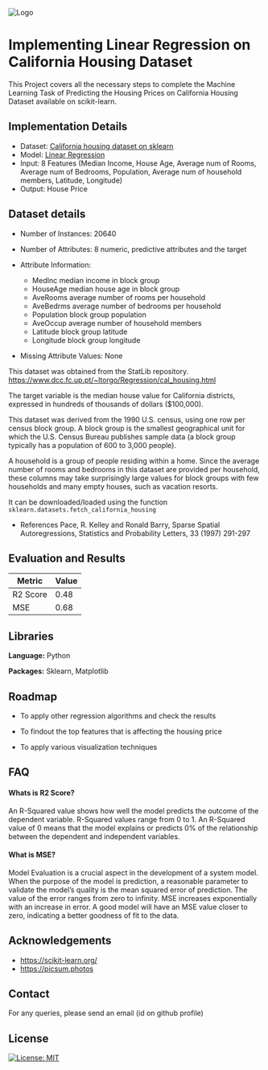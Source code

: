 
![Logo](https://fastly.picsum.photos/id/49/1280/792.jpg?hmac=NnUJy0O9-pXHLmY2loqVs2pJmgw9xzuixgYOk4ALCXU)


# Implementing Linear Regression on California Housing Dataset
This Project covers all the necessary steps to complete the Machine Learning Task of Predicting the Housing Prices on California Housing Dataset available on scikit-learn. 

## Implementation Details

- Dataset: [California housing dataset on sklearn](https://scikit-learn.org/stable/modules/generated/sklearn.datasets.fetch_california_housing.html)
- Model: [Linear Regression](https://scikit-learn.org/stable/modules/generated/sklearn.linear_model.LinearRegression.html)
- Input: 8 Features (Median Income, House Age, Average num of Rooms, Average num of Bedrooms, Population, Average num of household members, Latitude, Longitude)
- Output: House Price


## Dataset details
- Number of Instances: 20640

- Number of Attributes: 8 numeric, predictive attributes and the target

- Attribute Information:
    - MedInc        median income in block group
    - HouseAge      median house age in block group
    - AveRooms      average number of rooms per household
    - AveBedrms     average number of bedrooms per household
    - Population    block group population
    - AveOccup      average number of household members
    - Latitude      block group latitude
    - Longitude     block group longitude

- Missing Attribute Values: None

This dataset was obtained from the StatLib repository.
https://www.dcc.fc.up.pt/~ltorgo/Regression/cal_housing.html

The target variable is the median house value for California districts, expressed in hundreds of thousands of dollars ($100,000).

This dataset was derived from the 1990 U.S. census, using one row per census block group. A block group is the smallest geographical unit for which the U.S. Census Bureau publishes sample data (a block group typically has a population of 600 to 3,000 people).

A household is a group of people residing within a home. Since the average number of rooms and bedrooms in this dataset are provided per household, these columns may take surprisingly large values for block groups with few households and many empty houses, such as vacation resorts.

It can be downloaded/loaded using the function
`sklearn.datasets.fetch_california_housing`

- References
Pace, R. Kelley and Ronald Barry, Sparse Spatial Autoregressions,
Statistics and Probability Letters, 33 (1997) 291-297


## Evaluation and Results


| Metric  | Value  |
| ------------- | ------------- |
| R2 Score  | 0.48  |
| MSE  |  0.68 |



## Libraries

**Language:** Python

**Packages:** Sklearn, Matplotlib


## Roadmap

- To apply other regression algorithms and check the results

- To findout the top features that is affecting the housing price

- To apply various visualization techniques




## FAQ

#### Whats is R2 Score?

An R-Squared value shows how well the model predicts the outcome of the dependent variable. R-Squared values range from 0 to 1. An R-Squared value of 0 means that the model explains or predicts 0% of the relationship between the dependent and independent variables.

#### What is MSE?

Model Evaluation is a crucial aspect in the development of a system model. When the purpose of the model is prediction, a reasonable parameter to validate the model’s quality is the mean squared error of prediction.
The value of the error ranges from zero to infinity. MSE increases exponentially with an increase in error. A good model will have an MSE value closer to zero, indicating a better goodness of fit to the data.

## Acknowledgements

- https://scikit-learn.org/
- https://picsum.photos

## Contact

For any queries, please send an email (id on github profile)


##  License
[![License: MIT](https://img.shields.io/badge/License-MIT-yellow.svg)](https://opensource.org/licenses/MIT)
